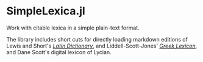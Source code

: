 # SimpleLexica.jl

Work with citable lexica in a simple plain-text format.

The library includes short cuts for directly loading markdown editions of Lewis and Short's [*Latin Dictionary*](https://github.com/Eumaeus/cex_lewis_and_short), and Liddell-Scott-Jones' [*Greek Lexicon*](https://github.com/Eumaeus/cite_lsj_cex), and Dane Scott's digital lexicon of Lycian.


